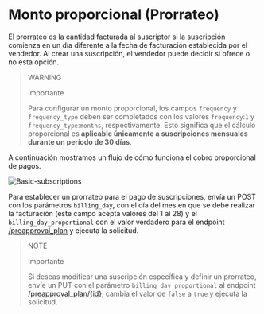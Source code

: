 # Monto proporcional (Prorrateo)

El prorrateo es la cantidad facturada al suscriptor si la suscripción comienza en un día diferente a la fecha de facturación establecida por el vendedor. Al crear una suscripción, el vendedor puede decidir si ofrece o no esta opción. 

> WARNING
>
> Importante
>
> Para configurar un monto proporcional, los campos `frequency` y `frequency_type` deben ser completados con los valores `frequency`:`1` y `frequency_type`:`months`, respectivamente. Esto significa que el cálculo proporcional es **aplicable únicamente a suscripciones mensuales durante un período de 30 días**.

A continuación mostramos un flujo de cómo funciona el cobro proporcional de pagos.

![Basic-subscriptions](/images/subscriptions/linea-cobro-ES.png)

Para establecer un prorrateo para el pago de suscripciones, envía un POST con los parámetros `billing_day`, con el día del mes en que se debe realizar la facturación (este campo acepta valores del 1 al 28) y el ` billing_day_proportional` con el valor verdadero para el endpoint [/preapproval_plan](https://www.mercadopago[FAKER][URL][DOMAIN]/developers/es/reference/subscriptions/_preapproval_plan/post) y ejecuta la solicitud.

> NOTE
>
> Importante
>
> Si deseas modificar una suscripción específica y definir un prorrateo, envíe un PUT con el parámetro `billing_day_proportional` al endpoint [/preapproval_plan/{id}](https://www.mercadopago[FAKER][URL][DOMAIN]/developers/es/reference/subscriptions/_preapproval_plan_id/put), cambia el valor de `false` a `true` y ejecuta la solicitud.
